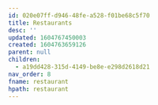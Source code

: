 ```yaml
---
id: 020e07ff-d946-48fe-a528-f01be68c5f70
title: Restaurants
desc: ''
updated: 1604767450003
created: 1604763659126
parent: null
children:
  - a19dd428-315d-4149-be8e-e298d2618d21
nav_order: 8
fname: restaurant
hpath: restaurant
---
```



